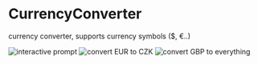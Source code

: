 # CurrencyConverter
currency converter, supports currency symbols ($, €..)

![interactive prompt](https://user-images.githubusercontent.com/5726108/27714986-98d72482-5d34-11e7-957a-59d352c29210.png)
![convert EUR to CZK](https://user-images.githubusercontent.com/5726108/27714957-7042e614-5d34-11e7-8ffd-2ebd1659e239.png)
![convert GBP to everything](https://user-images.githubusercontent.com/5726108/27714934-513a22e6-5d34-11e7-8df1-d613a2b2d506.png)
